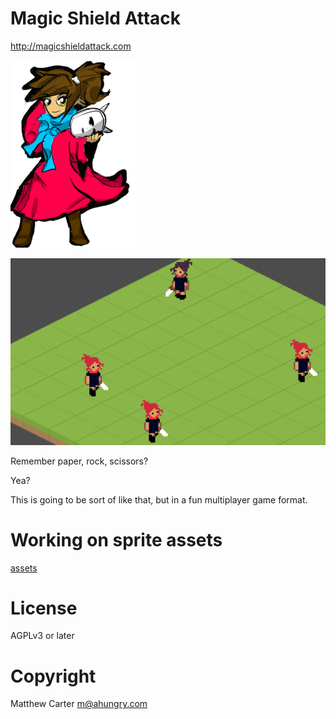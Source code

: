 # Magic Shield Attack

http://magicshieldattack.com

![character](https://github.com/ahungry/magicshieldattack/blob/master/html/k-small.png)

![in-game](https://github.com/ahungry/magicshieldattack/blob/master/html/msa.png)

Remember paper, rock, scissors?

Yea?

This is going to be sort of like that, but in a fun multiplayer game format.

# Working on sprite assets
[assets](sprites/README.md)

# License

AGPLv3 or later

# Copyright

Matthew Carter <m@ahungry.com>
